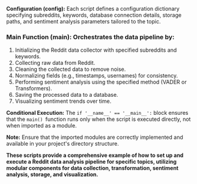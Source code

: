 **Configuration (config):** Each script defines a configuration dictionary specifying subreddits, keywords, database connection details, storage paths, and sentiment analysis parameters tailored to the topic.

### Main Function (main): Orchestrates the data pipeline by:

1. Initializing the Reddit data collector with specified subreddits and keywords.
2. Collecting raw data from Reddit.
3. Cleaning the collected data to remove noise.
4. Normalizing fields (e.g., timestamps, usernames) for consistency.
5. Performing sentiment analysis using the specified method (VADER or Transformers).
6. Saving the processed data to a database.
7. Visualizing sentiment trends over time.

**Conditional Execution:** The `if '__name__' == '__main__':` block ensures that the `main() `function runs only when the script is executed directly, not when imported as a module.

**Note:** Ensure that the imported modules are correctly implemented and available in your project's directory structure.

__These scripts provide a comprehensive example of how to set up and execute a Reddit data analysis pipeline for specific topics, utilizing modular components for data collection, transformation, sentiment analysis, storage, and visualization.__
